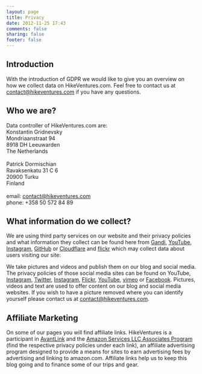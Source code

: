 ```yaml
---
layout: page
title: Privacy
date: 2012-11-25 17:43
comments: false
sharing: false
footer: false
---
```


## Introduction
With the introduction of GDPR we would like to give you an overview on how we collect data on HikeVentures.com. Feel free to contact us at contact@hikeventures.com if you have any questions.

## Who we are?
Data controller of HikeVentures.com are:
<br>
Konstantin Gridnevsky<br>
Mondriaanstraat 94<br>
8918 DH Leeuwarden<br>
The Netherlands<br>
<br>
Patrick Dormischian<br>
Ravaksenkatu 31 C 6<br>
20900 Turku<br>
Finland<br>
<br>
email: contact@hikeventures.com<br>
phone: +358 50 572 84 89

## What information do we collect?
We are using third party services on our website and their privacy policies and what information they collect can be found here from [Gandi](https://www.gandi.net/en/contracts/terms-of-service),
[YouTube](http://www.youtube.com/t/privacy_at_youtube),
[Instagram](https://help.instagram.com/155833707900388),
[GitHub](https://help.github.com/articles/github-privacy-statement/) or [Cloudflare](https://www.cloudflare.com/privacypolicy/) and [flickr](https://www.smugmug.com/about/privacy-flickr) which may collect data about users visiting our site:

We take pictures and videos and publish them on our blog and social media. The privacy policies of those social media sites can be found on YouTube, [Instagram](http://instagram.com/about/legal/privacy/), [Twitter](https://twitter.com/de/privacy),
[Instagram](https://help.instagram.com/155833707900388), [Flickr](https://www.smugmug.com/about/privacy-flickr),
[YouTube](http://www.youtube.com/t/privacy_at_youtube),
[vimeo](https://vimeo.com/privacy) or [Facebook](https://www.facebook.com/about/privacy/). Pictures, videos and text are used to offer content on our blog and social media websites.
If you wish to have a picture removed where you can identify yourself please contact us at contact@hikeventures.com.

## Affiliate Marketing
On some of our pages you will find affiliate links. HikeVentures is a participant in [AvantLink](https://www.avantlink.com/privacy) and the [Amazon Services LLC Associates Program](https://www.amazon.com/gp/help/customer/display.html?nodeId=468496) (find the respective privacy policies under each link), an affiliate advertising program designed to provide a means for sites to earn advertising fees by advertising and linking to amazon.com. Affiliate links help us to keep this blog going and to finance some of our trips and gear.
